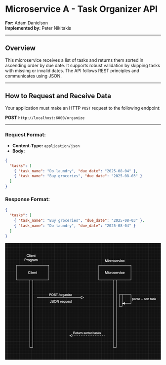 # Microservice A - Task Organizer API

**For:** Adam Danielson  
**Implemented by:** Peter Nikitakis

---

## Overview

This microservice receives a list of tasks and returns them sorted in ascending order by due date. It supports robust validation by skipping tasks with missing or invalid dates. The API follows REST principles and communicates using JSON.

---

## How to Request and Receive Data

Your application must make an HTTP `POST` request to the following endpoint:

**POST** `http://localhost:6000/organize`

---

### Request Format:

- **Content-Type:** `application/json`
- **Body:**

```json
{
  "tasks": [
    { "task_name": "Do laundry", "due_date": "2025-08-04" },
    { "task_name": "Buy groceries", "due_date": "2025-08-03" }
  ]
}

```

### Response Format:

```json
{
  "tasks": [
    { "task_name": "Buy groceries", "due_date": "2025-08-03" },
    { "task_name": "Do laundry", "due_date": "2025-08-04" }
  ]
}
```

![UML Sequence Diagram](uml-diagram.png)